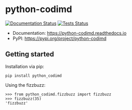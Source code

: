 
# python-codimd

[![Documentation Status](https://readthedocs.org/projects/python-codimd/badge/?version=latest)](https://python-codimd.readthedocs.io/en/latest/?badge=latest)
[![Tests Status](https://github.com/soerface/python-codimd/workflows/CI/badge.svg)](https://github.com/soerface/python-codimd/actions?query=workflow%3ACI)

- Documentation: https://python-codimd.readthedocs.io
- PyPI: https://pypi.org/project/python-codimd

## Getting started

Installation via pip:

    pip install python_codimd
    
Using the fizzbuzz:

    >>> from python_codimd.fizzbuzz import fizzbuzz
    >>> fizzbuzz(35)
    'fizzbuzz'
